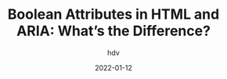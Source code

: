 ---
author: hdv
date: 2022-01-12
draft: true
tags:
  - html
  - aria
target_url: https://hiddedevries.nl/en/blog/2022-01-12-boolean-attributes-in-html-and-aria-whats-the-difference
title: "Boolean Attributes in HTML and ARIA: What’s the Difference?"
---